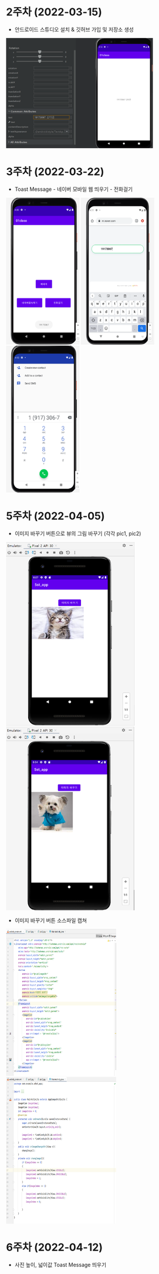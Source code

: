 # 2주차 (2022-03-15)
- 안드로이드 스튜디오 설치 & 깃허브 가입 및 저장소 생성
 
<img width="400" height="300" src="./pic/349812.png"></img>

# 3주차 (2022-03-22)
- Toast Message - 네이버 모바일 웹 띄우기 - 전화걸기
 
<img width="200" height="400" src="./pic/3주차_메인.png"></img> <img width="200" height="400" src="./pic/3주차_네이버.png"></img> <img width="200" height="400" src="./pic/3주차_전화걸기.png"></img>

# 5주차 (2022-04-05)
- 이미지 바꾸기 버튼으로 뷰의 그림 바꾸기 (각각 pic1, pic2)

<img width="350" height="500" src="./pic/5week_pic1.png"></img>
<img width="350" height="500" src="./pic/5week_pic2.png"></img>

- 이미지 바꾸기 버튼 소스파일 캡쳐

<img width="300" height="400" src="./pic/5주차 activity_main.png"></img>
<img width="300" height="400" src="./pic/5주차 mainactivity.java.png"></img>

# 6주차 (2022-04-12)
- 사진 높이, 넓이값 Toast Message 띄우기
